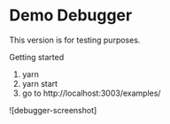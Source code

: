 # Demo Debugger

This version is for testing purposes. 

Getting started

1. yarn
2. yarn start
3. go to http://localhost:3003/examples/

![debugger-screenshot]
